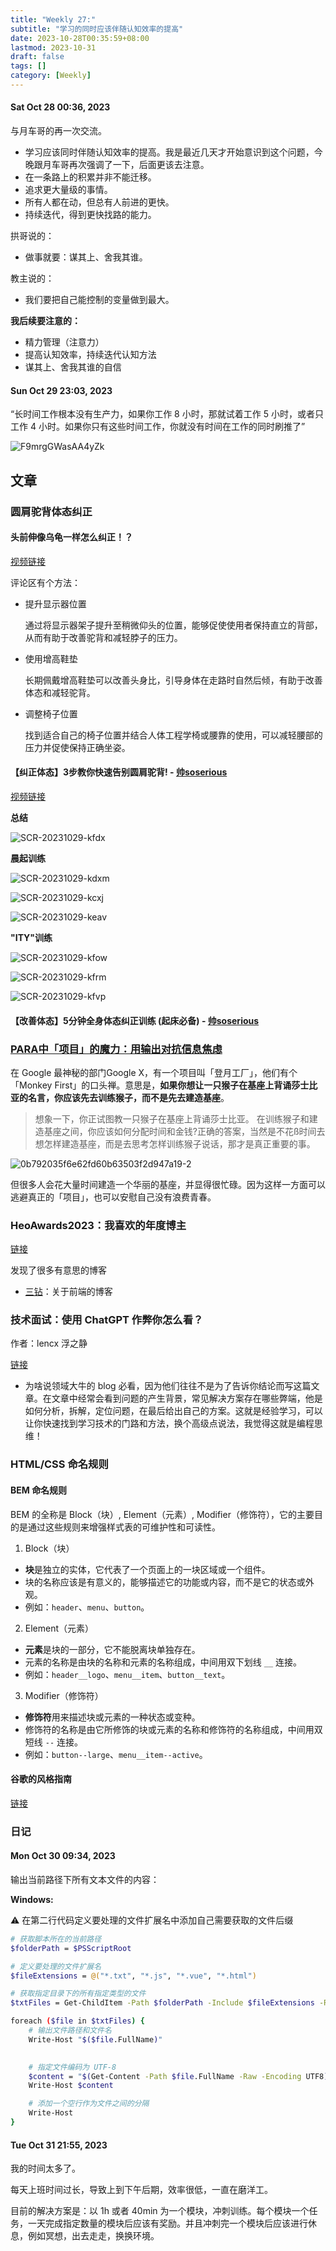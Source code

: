 ```yaml
---
title: "Weekly 27:"
subtitle: "学习的同时应该伴随认知效率的提高"
date: 2023-10-28T00:35:59+08:00
lastmod: 2023-10-31
draft: false
tags: []
category: [Weekly]
---
```


#### Sat Oct 28 00:36, 2023

与月车哥的再一次交流。

- 学习应该同时伴随认知效率的提高。我是最近几天才开始意识到这个问题，今晚跟月车哥再次强调了一下，后面更该去注意。
- 在一条路上的积累并非不能迁移。
- 追求更大量级的事情。
- 所有人都在动，但总有人前进的更快。
- 持续迭代，得到更快找路的能力。

拱哥说的：

- 做事就要：谋其上、舍我其谁。

教主说的：

- 我们要把自己能控制的变量做到最大。

**我后续要注意的：**

- 精力管理（注意力）
- 提高认知效率，持续迭代认知方法
- 谋其上、舍我其谁的自信

#### Sun Oct 29 23:03, 2023

“长时间工作根本没有生产力，如果你工作 8 小时，那就试着工作 5 小时，或者只工作 4 小时。如果你只有这些时间工作，你就没有时间在工作的同时刷推了”


![F9mrgGWasAA4yZk](https://raw.githubusercontent.com/huyixi/Pics/main/uPic/F9mrgGWasAA4yZk.jpeg)



## 文章

### 圆肩驼背体态纠正

#### 头前伸像乌龟一样怎么纠正！？

[视频链接](https://www.bilibili.com/video/BV1AC4y1L7Gf/?spm_id_from=333.1007.top_right_bar_window_history.content.click&vd_source=e7b677bc31fcf107b6c6689167aae9d9)

评论区有个方法：

- 提升显示器位置

  通过将显示器架子提升至稍微仰头的位置，能够促使使用者保持直立的背部，从而有助于改善驼背和减轻脖子的压力。

- 使用增高鞋垫

  长期佩戴增高鞋垫可以改善头身比，引导身体在走路时自然后倾，有助于改善体态和减轻驼背。

- 调整椅子位置

  找到适合自己的椅子位置并结合人体工程学椅或腰靠的使用，可以减轻腰部的压力并促使保持正确坐姿。
#### 【纠正体态】3步教你快速告别圆肩驼背! - [帅soserious](https://space.bilibili.com/66391032)

  [视频链接](https://www.bilibili.com/video/BV1p4411F77D/?spm_id_from=333.1007.top_right_bar_window_history.content.click&vd_source=e7b677bc31fcf107b6c6689167aae9d9)

**总结**

![SCR-20231029-kfdx](https://raw.githubusercontent.com/huyixi/Pics/main/uPic/SCR-20231029-kfdx.jpeg)

**晨起训练**

![SCR-20231029-kdxm](https://raw.githubusercontent.com/huyixi/Pics/main/uPic/SCR-20231029-kdrc.jpeg)





![SCR-20231029-kcxj](https://raw.githubusercontent.com/huyixi/Pics/main/uPic/SCR-20231029-kcxj.jpeg)

![SCR-20231029-keav](https://raw.githubusercontent.com/huyixi/Pics/main/uPic/SCR-20231029-keav.jpeg)

**"ITY"训练**

![SCR-20231029-kfow](https://raw.githubusercontent.com/huyixi/Pics/main/uPic/SCR-20231029-kfow.jpeg)

![SCR-20231029-kfrm](https://raw.githubusercontent.com/huyixi/Pics/main/uPic/SCR-20231029-kfrm.jpeg)

![SCR-20231029-kfvp](https://raw.githubusercontent.com/huyixi/Pics/main/uPic/SCR-20231029-kfvp.jpeg)

#### 【改善体态】5分钟全身体态纠正训练 (起床必备) - [帅soserious](https://space.bilibili.com/66391032)

### [PARA中「项目」的魔力：用输出对抗信息焦虑](https://sspai.com/post/83271)

在 Google 最神秘的部门Google X，有一个项目叫「登月工厂」，他们有个「Monkey First」的口头禅。意思是，**如果你想让一只猴子在基座上背诵莎士比亚的名言，你应该先去训练猴子，而不是先去建造基座**。

> 想象一下，你正试图教一只猴子在基座上背诵莎士比亚。 在训练猴子和建造基座之间，你应该如何分配时间和金钱?正确的答案，当然是不花ß时间去想怎样建造基座，而是去思考怎样训练猴子说话，那才是真正重要的事。

![0b792035f6e62fd60b63503f2d947a19-2](https://raw.githubusercontent.com/huyixi/Pics/main/uPic/0b792035f6e62fd60b63503f2d947a19-2.png)

但很多人会花大量时间建造一个华丽的基座，并显得很忙碌。因为这样一方面可以逃避真正的「项目」，也可以安慰自己没有浪费青春。

### HeoAwards2023：我喜欢的年度博主

[链接](https://blog.zhheo.com/p/a38d711c.html)

发现了很多有意思的博客

- [三钻](https://tridiamond.tech/)：关于前端的博客

### 技术面试：使用 ChatGPT 作弊你怎么看？

作者：lencx 浮之静

[链接](https://mp.weixin.qq.com/s/pdZaKmsmdiYhVXeZmx7YOg)

- 为啥说领域大牛的 blog 必看，因为他们往往不是为了告诉你结论而写这篇文章。在文章中经常会看到问题的产生背景，常见解决方案存在哪些弊端，他是如何分析，拆解，定位问题，在最后给出自己的方案。这就是经验学习，可以让你快速找到学习技术的门路和方法，换个高级点说法，我觉得这就是编程思维！

### HTML/CSS 命名规则

#### BEM 命名规则

BEM 的全称是 Block（块）, Element（元素）, Modifier（修饰符），它的主要目的是通过这些规则来增强样式表的可维护性和可读性。

1. Block（块）

- **块**是独立的实体，它代表了一个页面上的一块区域或一个组件。
- 块的名称应该是有意义的，能够描述它的功能或内容，而不是它的状态或外观。
- 例如：`header`、`menu`、`button`。

2. Element（元素）

- **元素**是块的一部分，它不能脱离块单独存在。
- 元素的名称是由块的名称和元素的名称组成，中间用双下划线 `__` 连接。
- 例如：`header__logo`、`menu__item`、`button__text`。

3. Modifier（修饰符）

- **修饰符**用来描述块或元素的一种状态或变种。
- 修饰符的名称是由它所修饰的块或元素的名称和修饰符的名称组成，中间用双短线 `--` 连接。
- 例如：`button--large`、`menu__item--active`。

#### 谷歌的风格指南

[链接](https://google.github.io/styleguide/htmlcssguide.html#CSS)

### 日记

#### Mon Oct 30 09:34, 2023

输出当前路径下所有文本文件的内容：

**Windows:**

⚠️ 在第二行代码定义要处理的文件扩展名中添加自己需要获取的文件后缀

```bash
# 获取脚本所在的当前路径
$folderPath = $PSScriptRoot

# 定义要处理的文件扩展名
$fileExtensions = @("*.txt", "*.js", "*.vue", "*.html")

# 获取指定目录下的所有指定类型的文件
$txtFiles = Get-ChildItem -Path $folderPath -Include $fileExtensions -Recurse

foreach ($file in $txtFiles) {
    # 输出文件路径和文件名
    Write-Host "$($file.FullName)"

    
    # 指定文件编码为 UTF-8
    $content = "$(Get-Content -Path $file.FullName -Raw -Encoding UTF8)"
    Write-Host $content

    # 添加一个空行作为文件之间的分隔
    Write-Host
}
```

#### Tue Oct 31 21:55, 2023

我的时间太多了。

每天上班时间过长，导致上到下午后期，效率很低，一直在磨洋工。

目前的解决方案是：以 1h 或者 40min 为一个模块，冲刺训练。每个模块一个任务，一天完成指定数量的模块后应该有奖励。并且冲刺完一个模块后应该进行休息，例如冥想，出去走走，换换环境。
